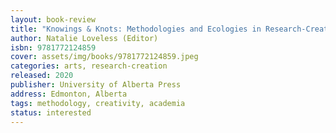 ```yaml
---
layout: book-review
title: "Knowings & Knots: Methodologies and Ecologies in Research-Creation"
author: Natalie Loveless (Editor)
isbn: 9781772124859
cover: assets/img/books/9781772124859.jpeg
categories: arts, research-creation
released: 2020
publisher: University of Alberta Press
address: Edmonton, Alberta
tags: methodology, creativity, academia
status: interested
---
```

